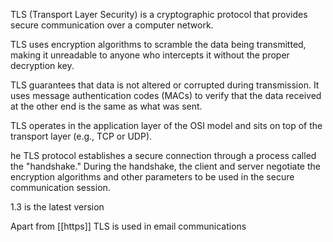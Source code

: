 TLS (Transport Layer Security) is a cryptographic protocol that provides secure communication over a computer network.

TLS uses encryption algorithms to scramble the data being transmitted, making it unreadable to anyone who intercepts it without the proper decryption key.

TLS guarantees that data is not altered or corrupted during transmission. It uses message authentication codes (MACs) to verify that the data received at the other end is the same as what was sent.

TLS operates in the application layer of the OSI model and sits on top of the transport layer (e.g., TCP or UDP).

he TLS protocol establishes a secure connection through a process called the "handshake." During the handshake, the client and server negotiate the encryption algorithms and other parameters to be used in the secure communication session.

1.3 is the latest version

Apart from [[https]] TLS is used in email communications